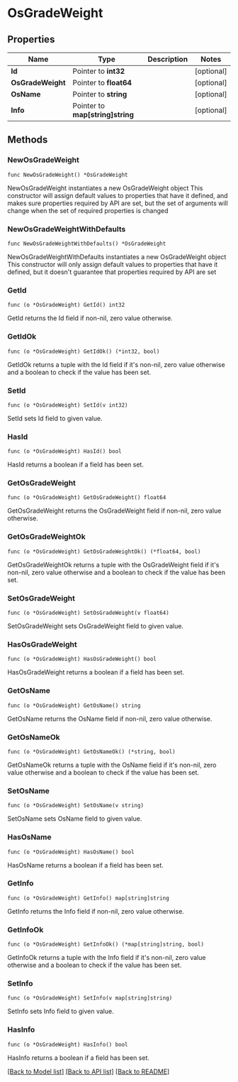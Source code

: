 # OsGradeWeight

## Properties

Name | Type | Description | Notes
------------ | ------------- | ------------- | -------------
**Id** | Pointer to **int32** |  | [optional] 
**OsGradeWeight** | Pointer to **float64** |  | [optional] 
**OsName** | Pointer to **string** |  | [optional] 
**Info** | Pointer to **map[string]string** |  | [optional] 

## Methods

### NewOsGradeWeight

`func NewOsGradeWeight() *OsGradeWeight`

NewOsGradeWeight instantiates a new OsGradeWeight object
This constructor will assign default values to properties that have it defined,
and makes sure properties required by API are set, but the set of arguments
will change when the set of required properties is changed

### NewOsGradeWeightWithDefaults

`func NewOsGradeWeightWithDefaults() *OsGradeWeight`

NewOsGradeWeightWithDefaults instantiates a new OsGradeWeight object
This constructor will only assign default values to properties that have it defined,
but it doesn't guarantee that properties required by API are set

### GetId

`func (o *OsGradeWeight) GetId() int32`

GetId returns the Id field if non-nil, zero value otherwise.

### GetIdOk

`func (o *OsGradeWeight) GetIdOk() (*int32, bool)`

GetIdOk returns a tuple with the Id field if it's non-nil, zero value otherwise
and a boolean to check if the value has been set.

### SetId

`func (o *OsGradeWeight) SetId(v int32)`

SetId sets Id field to given value.

### HasId

`func (o *OsGradeWeight) HasId() bool`

HasId returns a boolean if a field has been set.

### GetOsGradeWeight

`func (o *OsGradeWeight) GetOsGradeWeight() float64`

GetOsGradeWeight returns the OsGradeWeight field if non-nil, zero value otherwise.

### GetOsGradeWeightOk

`func (o *OsGradeWeight) GetOsGradeWeightOk() (*float64, bool)`

GetOsGradeWeightOk returns a tuple with the OsGradeWeight field if it's non-nil, zero value otherwise
and a boolean to check if the value has been set.

### SetOsGradeWeight

`func (o *OsGradeWeight) SetOsGradeWeight(v float64)`

SetOsGradeWeight sets OsGradeWeight field to given value.

### HasOsGradeWeight

`func (o *OsGradeWeight) HasOsGradeWeight() bool`

HasOsGradeWeight returns a boolean if a field has been set.

### GetOsName

`func (o *OsGradeWeight) GetOsName() string`

GetOsName returns the OsName field if non-nil, zero value otherwise.

### GetOsNameOk

`func (o *OsGradeWeight) GetOsNameOk() (*string, bool)`

GetOsNameOk returns a tuple with the OsName field if it's non-nil, zero value otherwise
and a boolean to check if the value has been set.

### SetOsName

`func (o *OsGradeWeight) SetOsName(v string)`

SetOsName sets OsName field to given value.

### HasOsName

`func (o *OsGradeWeight) HasOsName() bool`

HasOsName returns a boolean if a field has been set.

### GetInfo

`func (o *OsGradeWeight) GetInfo() map[string]string`

GetInfo returns the Info field if non-nil, zero value otherwise.

### GetInfoOk

`func (o *OsGradeWeight) GetInfoOk() (*map[string]string, bool)`

GetInfoOk returns a tuple with the Info field if it's non-nil, zero value otherwise
and a boolean to check if the value has been set.

### SetInfo

`func (o *OsGradeWeight) SetInfo(v map[string]string)`

SetInfo sets Info field to given value.

### HasInfo

`func (o *OsGradeWeight) HasInfo() bool`

HasInfo returns a boolean if a field has been set.


[[Back to Model list]](../README.md#documentation-for-models) [[Back to API list]](../README.md#documentation-for-api-endpoints) [[Back to README]](../README.md)


